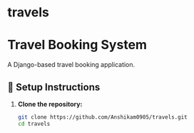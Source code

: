 # travels
# Travel Booking System

A Django-based travel booking application.

## 🔧 Setup Instructions

1. **Clone the repository:**
   ```bash
   git clone https://github.com/Anshikam0905/travels.git
   cd travels
